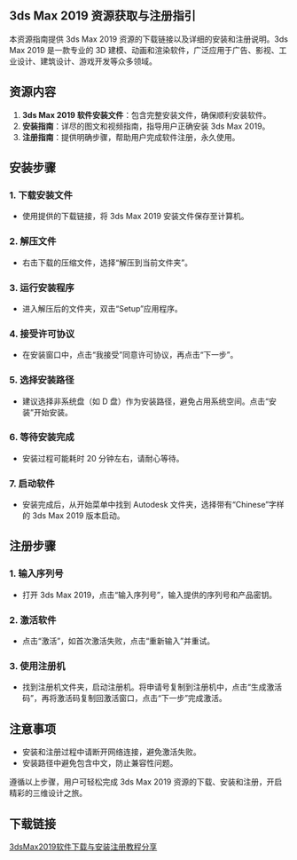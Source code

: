 ## 3ds Max 2019 资源获取与注册指引

本资源指南提供 3ds Max 2019 资源的下载链接以及详细的安装和注册说明。3ds Max 2019 是一款专业的 3D 建模、动画和渲染软件，广泛应用于广告、影视、工业设计、建筑设计、游戏开发等众多领域。

## 资源内容

1. **3ds Max 2019 软件安装文件**：包含完整安装文件，确保顺利安装软件。
2. **安装指南**：详尽的图文和视频指南，指导用户正确安装 3ds Max 2019。
3. **注册指南**：提供明确步骤，帮助用户完成软件注册，永久使用。

## 安装步骤

### 1. 下载安装文件
- 使用提供的下载链接，将 3ds Max 2019 安装文件保存至计算机。

### 2. 解压文件
- 右击下载的压缩文件，选择“解压到当前文件夹”。

### 3. 运行安装程序
- 进入解压后的文件夹，双击“Setup”应用程序。

### 4. 接受许可协议
- 在安装窗口中，点击“我接受”同意许可协议，再点击“下一步”。

### 5. 选择安装路径
- 建议选择非系统盘（如 D 盘）作为安装路径，避免占用系统空间。点击“安装”开始安装。

### 6. 等待安装完成
- 安装过程可能耗时 20 分钟左右，请耐心等待。

### 7. 启动软件
- 安装完成后，从开始菜单中找到 Autodesk 文件夹，选择带有“Chinese”字样的 3ds Max 2019 版本启动。

## 注册步骤

### 1. 输入序列号
- 打开 3ds Max 2019，点击“输入序列号”，输入提供的序列号和产品密钥。

### 2. 激活软件
- 点击“激活”，如首次激活失败，点击“重新输入”并重试。

### 3. 使用注册机
- 找到注册机文件夹，启动注册机。将申请号复制到注册机中，点击“生成激活码”，再将激活码复制回激活窗口，点击“下一步”完成激活。

## 注意事项

- 安装和注册过程中请断开网络连接，避免激活失败。
- 安装路径中避免包含中文，防止兼容性问题。

遵循以上步骤，用户可轻松完成 3ds Max 2019 资源的下载、安装和注册，开启精彩的三维设计之旅。

## 下载链接

[3dsMax2019软件下载与安装注册教程分享](https://pan.quark.cn/s/25578f7462e8)